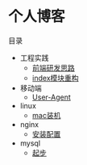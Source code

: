 # 个人博客

目录

* 工程实践
    - [前端研发思路](engineering/front-end-dev.md)
    - [index模块重构](engineering/index-rebuild.md)
* 移动端
    - [User-Agent](mobile/ua.md)
* linux
    - [mac装机](linux/mac.md)
* nginx
    - [安装配置](nginx/config.md)
* mysql
    - [起步](mysql/start.md)
